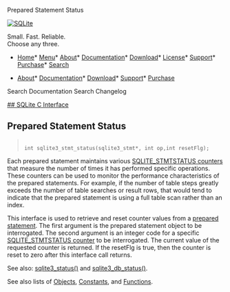 




Prepared Statement Status




[![SQLite](../images/sqlite370_banner.gif)](../index.html)


Small. Fast. Reliable.  
Choose any three.


* [Home](../index.html)* [Menu](javascript:void(0))* [About](../about.html)* [Documentation](../docs.html)* [Download](../download.html)* [License](../copyright.html)* [Support](../support.html)* [Purchase](../prosupport.html)* [Search](javascript:void(0))




* [About](../about.html)* [Documentation](../docs.html)* [Download](../download.html)* [Support](../support.html)* [Purchase](../prosupport.html)






Search Documentation
Search Changelog









[## SQLite C Interface](../c3ref/intro.html)
## Prepared Statement Status




> ```
> 
> int sqlite3_stmt_status(sqlite3_stmt*, int op,int resetFlg);
> 
> ```



Each prepared statement maintains various
[SQLITE\_STMTSTATUS counters](../c3ref/c_stmtstatus_counter.html) that measure the number
of times it has performed specific operations. These counters can
be used to monitor the performance characteristics of the prepared
statements. For example, if the number of table steps greatly exceeds
the number of table searches or result rows, that would tend to indicate
that the prepared statement is using a full table scan rather than
an index.


This interface is used to retrieve and reset counter values from
a [prepared statement](../c3ref/stmt.html). The first argument is the prepared statement
object to be interrogated. The second argument
is an integer code for a specific [SQLITE\_STMTSTATUS counter](../c3ref/c_stmtstatus_counter.html)
to be interrogated.
The current value of the requested counter is returned.
If the resetFlg is true, then the counter is reset to zero after this
interface call returns.


See also: [sqlite3\_status()](../c3ref/status.html) and [sqlite3\_db\_status()](../c3ref/db_status.html).


See also lists of
 [Objects](../c3ref/objlist.html),
 [Constants](../c3ref/constlist.html), and
 [Functions](../c3ref/funclist.html).


